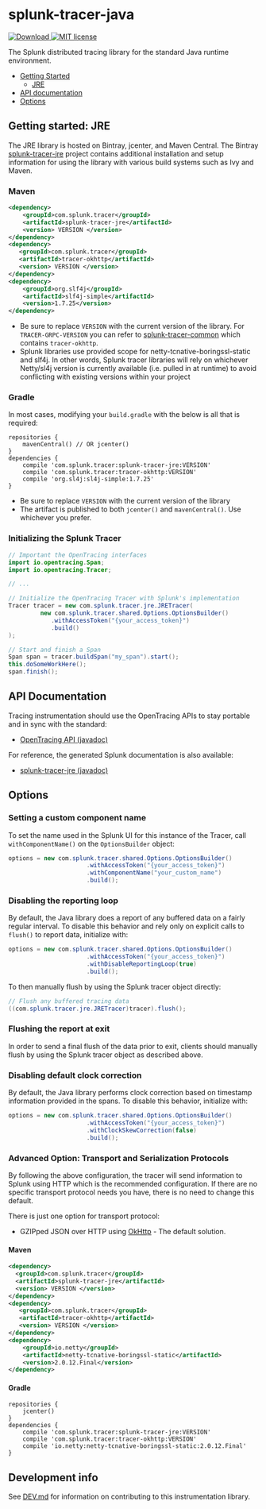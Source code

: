 # splunk-tracer-java

[ ![Download](https://api.bintray.com/packages/splunk/maven/splunk-tracer-jre/images/download.svg) ](https://bintray.com/splunk/maven/)[![MIT license](http://img.shields.io/badge/license-MIT-blue.svg)](http://opensource.org/licenses/MIT)

The Splunk distributed tracing library for the standard Java runtime environment.

* [Getting Started](#getting-started)
  * [JRE](#getting-started-jre)
* [API documentation](#apidocs)
* [Options](#options)

<a name="#getting-started"></a>
<a name="#getting-started-jre"></a>

## Getting started: JRE

The JRE library is hosted on Bintray, jcenter, and Maven Central. 
The Bintray [splunk-tracer-jre](https://bintray.com/splunk/maven/splunk-tracer-jre/view) project contains 
additional installation and setup information for using the library with various build systems such as Ivy and Maven.

### Maven

```xml
<dependency>
    <groupId>com.splunk.tracer</groupId>
    <artifactId>splunk-tracer-jre</artifactId>
    <version> VERSION </version>
</dependency>
<dependency>
   <groupId>com.splunk.tracer</groupId>
   <artifactId>tracer-okhttp</artifactId>
   <version> VERSION </version>
</dependency>
<dependency>
    <groupId>org.slf4j</groupId>
    <artifactId>slf4j-simple</artifactId>
    <version>1.7.25</version>
</dependency>
```

* Be sure to replace `VERSION` with the current version of the library. For `TRACER-GRPC-VERSION` you can refer to  [splunk-tracer-common](https://github.com/splunk/splunk-tracer-java-common) which contains `tracer-okhttp`.
* Splunk libraries use provided scope for netty-tcnative-boringssl-static and slf4j. In other words, Splunk tracer libraries will rely on whichever Netty/sl4j version is currently available (i.e. pulled in at runtime) to avoid conflicting with existing versions within your project

### Gradle

In most cases, modifying your `build.gradle` with the below is all that is required:

```
repositories {
    mavenCentral() // OR jcenter()
}
dependencies {
    compile 'com.splunk.tracer:splunk-tracer-jre:VERSION'
    compile 'com.splunk.tracer:tracer-okhttp:VERSION'
    compile 'org.sl4j:sl4j-simple:1.7.25'
}
```

* Be sure to replace `VERSION` with the current version of the library
* The artifact is published to both `jcenter()` and `mavenCentral()`. Use whichever you prefer.

### Initializing the Splunk Tracer

```java
// Important the OpenTracing interfaces
import io.opentracing.Span;
import io.opentracing.Tracer;

// ...

// Initialize the OpenTracing Tracer with Splunk's implementation
Tracer tracer = new com.splunk.tracer.jre.JRETracer(
         new com.splunk.tracer.shared.Options.OptionsBuilder()
            .withAccessToken("{your_access_token}")
            .build()
);

// Start and finish a Span
Span span = tracer.buildSpan("my_span").start();
this.doSomeWorkHere();
span.finish();
```

<a name="apidocs"></a>
## API Documentation

Tracing instrumentation should use the OpenTracing APIs to stay portable and in sync with the standard:

* [OpenTracing API (javadoc)](http://javadoc.io/doc/io.opentracing/opentracing-api)


For reference, the generated Splunk documentation is also available:

* [splunk-tracer-jre (javadoc)](http://javadoc.io/doc/com.splunk.tracer/splunk-tracer-jre)

## Options

### Setting a custom component name

To set the name used in the Splunk UI for this instance of the Tracer, call `withComponentName()` on the `OptionsBuilder` object:

```java
options = new com.splunk.tracer.shared.Options.OptionsBuilder()
                      .withAccessToken("{your_access_token}")
                      .withComponentName("your_custom_name")
                      .build();

```

### Disabling the reporting loop

By default, the Java library does a report of any buffered data on a fairly regular interval. To disable this behavior and rely only on explicit calls to `flush()` to report data, initialize with:

```java
options = new com.splunk.tracer.shared.Options.OptionsBuilder()
                      .withAccessToken("{your_access_token}")
                      .withDisableReportingLoop(true)
                      .build();
```

To then manually flush by using the Splunk tracer object directly:

```java
// Flush any buffered tracing data
((com.splunk.tracer.jre.JRETracer)tracer).flush();
```

### Flushing the report at exit

In order to send a final flush of the data prior to exit, clients should manually flush by using the Splunk tracer object as described above.

### Disabling default clock correction

By default, the Java library performs clock correction based on timestamp information provided in the spans. To disable this behavior, initialize with: 

```java
options = new com.splunk.tracer.shared.Options.OptionsBuilder()
                      .withAccessToken("{your_access_token}")
                      .withClockSkewCorrection(false)
                      .build();
```

### Advanced Option: Transport and Serialization Protocols

By following the above configuration, the tracer will send information to Splunk using HTTP  which is the recommended configuration. If there are no specific transport protocol needs you have, there is no need to change this default.

There is just one option for transport protocol:

- GZIPped JSON over HTTP using [OkHttp](http://square.github.io/okhttp/) - The default solution.



#### Maven 

```xml
<dependency>
  <groupId>com.splunk.tracer</groupId>
  <artifactId>splunk-tracer-jre</artifactId>
  <version> VERSION </version>
</dependency>
<dependency>
   <groupId>com.splunk.tracer</groupId>
   <artifactId>tracer-okhttp</artifactId>
   <version> VERSION </version>
</dependency>
<dependency>
    <groupId>io.netty</groupId>
    <artifactId>netty-tcnative-boringssl-static</artifactId>
    <version>2.0.12.Final</version>
</dependency>
```

#### Gradle

```
repositories {
    jcenter()
}
dependencies {
    compile 'com.splunk.tracer:splunk-tracer-jre:VERSION'
    compile 'com.splunk.tracer:tracer-okhttp:VERSION'
    compile 'io.netty:netty-tcnative-boringssl-static:2.0.12.Final'
}
```

## Development info

See [DEV.md](DEV.md) for information on contributing to this instrumentation library.
